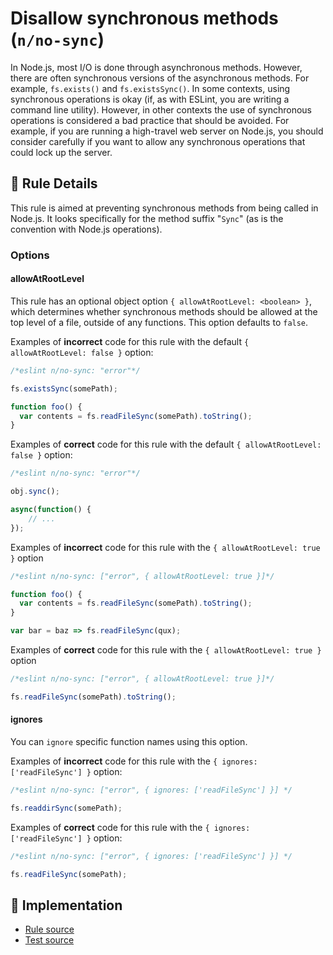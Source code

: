 # Disallow synchronous methods (`n/no-sync`)

<!-- end auto-generated rule header -->

In Node.js, most I/O is done through asynchronous methods. However, there are often synchronous versions of the asynchronous methods. For example, `fs.exists()` and `fs.existsSync()`. In some contexts, using synchronous operations is okay (if, as with ESLint, you are writing a command line utility). However, in other contexts the use of synchronous operations is considered a bad practice that should be avoided. For example, if you are running a high-travel web server on Node.js, you should consider carefully if you want to allow any synchronous operations that could lock up the server.

## 📖 Rule Details

This rule is aimed at preventing synchronous methods from being called in Node.js. It looks specifically for the method suffix "`Sync`" (as is the convention with Node.js operations).

### Options

#### allowAtRootLevel

This rule has an optional object option `{ allowAtRootLevel: <boolean> }`, which determines whether synchronous methods should be allowed at the top level of a file, outside of any functions. This option defaults to `false`.

Examples of **incorrect** code for this rule with the default `{ allowAtRootLevel: false }` option:

```js
/*eslint n/no-sync: "error"*/

fs.existsSync(somePath);

function foo() {
  var contents = fs.readFileSync(somePath).toString();
}
```

Examples of **correct** code for this rule with the default `{ allowAtRootLevel: false }` option:

```js
/*eslint n/no-sync: "error"*/

obj.sync();

async(function() {
    // ...
});
```

Examples of **incorrect** code for this rule with the `{ allowAtRootLevel: true }` option

```js
/*eslint n/no-sync: ["error", { allowAtRootLevel: true }]*/

function foo() {
  var contents = fs.readFileSync(somePath).toString();
}

var bar = baz => fs.readFileSync(qux);
```

Examples of **correct** code for this rule with the `{ allowAtRootLevel: true }` option

```js
/*eslint n/no-sync: ["error", { allowAtRootLevel: true }]*/

fs.readFileSync(somePath).toString();
```

#### ignores

You can `ignore` specific function names using this option.

Examples of **incorrect** code for this rule with the `{ ignores: ['readFileSync'] }` option:

```js
/*eslint n/no-sync: ["error", { ignores: ['readFileSync'] }] */

fs.readdirSync(somePath);
```

Examples of **correct** code for this rule with the `{ ignores: ['readFileSync'] }` option:

```js
/*eslint n/no-sync: ["error", { ignores: ['readFileSync'] }] */

fs.readFileSync(somePath);
```

## 🔎 Implementation

- [Rule source](https://github.com/eslint-community/eslint-plugin-n/tree/master/lib/rules/no-sync.js)
- [Test source](https://github.com/eslint-community/eslint-plugin-n/tree/master/tests/lib/rules/no-sync.js)

